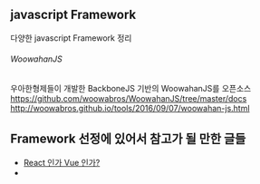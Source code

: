 ## javascript Framework

다양한 javascript Framework 정리

###### WoowahanJS
우아한형제들이 개발한 BackboneJS 기반의 WoowahanJS를 오픈소스
https://github.com/woowabros/WoowahanJS/tree/master/docs
http://woowabros.github.io/tools/2016/09/07/woowahan-js.html

## Framework 선정에 있어서 참고가 될 만한 글들
- [React 인가 Vue 인가?](https://joshua1988.github.io/web_dev/vue-or-react/)
- 
